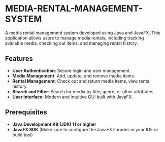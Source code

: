 # MEDIA-RENTAL-MANAGEMENT-SYSTEM

A media rental management system developed using Java and JavaFX. This application allows users to manage media rentals, including tracking available media, checking out items, and managing rental history.

## Features

- **User Authentication**: Secure login and user management.
- **Media Management**: Add, update, and remove media items.
- **Rental Management**: Check out and return media items, view rental history.
- **Search and Filter**: Search for media by title, genre, or other attributes.
- **User Interface**: Modern and intuitive GUI built with JavaFX.

## Prerequisites

- **Java Development Kit (JDK) 11 or higher**
- **JavaFX SDK** (Make sure to configure the JavaFX libraries in your IDE or build tool)
